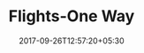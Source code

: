 ---
title: "Flights-One Way"
date: 2017-09-26T12:57:20+05:30
draft: false
layout: flight-one-way

flight : flight-header

flightContent : gray-bg

---